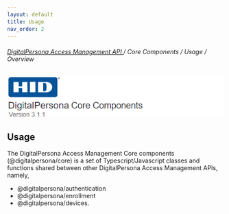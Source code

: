 ```yaml
---
layout: default
title: Usage
nav_order: 2
---
```

###### [DigitalPersona Access Management API ](https://lenhodgeman.github.io/digitalpersona-access-management-api/)/ Core Components / Usage / Overview  

![](../../docs/assets/HID-DPAM-Core.png)
## Usage

The DigitalPersona Access Management Core components  (@digitalpersona/core) is a set of Typescript/Javascript classes and functions shared between other DigitalPersona Access Management APIs, namely,

- @digitalpersona/authentication  
- @digitalpersona/enrollment
- @digitalpersona/devices.
